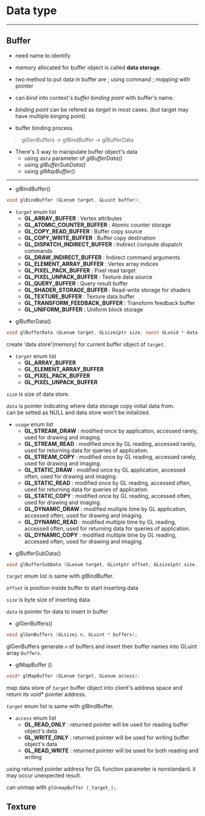 Data type
================================================================
- - - - - - - - - - - - - - - - - - - - - - - - - - - - - - - - - - - - - - - - - - - - - - - - - - - - - - - - - - - -

## Buffer
- need name to identify
- memory allocated for buffer object is called **data storage**.
- two method to put data in buffer are ; using command ; _mapping_ with pointer
- can _bind_ into context's _buffer binding point_ with buffer's name.
- _binding point_ can be refered as _target_ in most cases. (but target may have multiple binging point)
    
- buffer binding process
> glGenBuffers -> glBindBuffer -> glBufferData
    
- There's 3 way to manipulate buffer object's data
  - using _`data`_ parameter of _glBufferData()_
  - using _glBufferSubData()_
  - using _glMapBuffer()_


- - - - - - - - - - - - - - - - - - - - 
<!---------------------------------------------------------------------------------------------------------------->


- glBindBuffer()
~~~ C
void glBindBuffer (GLenum target, GLuint buffer);
~~~
  - _`target`_ enum list
    - **GL_ARRAY_BUFFER**			: Vertex attributes
    - **GL_ATOMIC_COUNTER_BUFFER**	: Atomic counter storage
    - **GL_COPY_READ_BUFFER**		: Buffer copy source
    - **GL_COPY_WRITE_BUFFER**		: Buffer copy destination
    - **GL_DISPATCH_INDIRECT_BUFFER**	: Indirect compute dispatch commands
    - **GL_DRAW_INDIRECT_BUFFER**		: Indirect command arguments
    - **GL_ELEMENT_ARRAY_BUFFER**		: Vertex array indices
    - **GL_PIXEL_PACK_BUFFER**		: Pixel read target
    - **GL_PIXEL_UNPACK_BUFFER**		: Texture data source
    - **GL_QUERY_BUFFER**			: Query result buffer
    - **GL_SHADER_STORAGE_BUFFER**	: Read-write storage for shaders
    - **GL_TEXTURE_BUFFER**		: Texture data buffer
    - **GL_TRANSFORM_FEEDBACK_BUFFER**	: Transform feedback buffer
    - **GL_UNIFORM_BUFFER**		: Uniform block storage


<!---------------------------------------------------------------------------------------------------------------->


- glBufferData()
~~~ C
void glBufferData (GLenum target, GLsizeiptr size, const GLvoid * data, GLenum usage);
~~~
create 'data store'(memory) for current buffer object of _`target`_.
  - _`target`_ enum list
    - **GL_ARRAY_BUFFER**
    - **GL_ELEMENT_ARRAY_BUFFER**
    - **GL_PIXEL_PACK_BUFFER**
    - **GL_PIXEL_UNPACK_BUFFER**
    
_`size`_ is size of data store.    
    
_`data`_ is pointer indicating where data storage copy initial data from.    
 can be setted as NULL and data store won't be initalized.    
    
  - _`usage`_ enum list
    - **GL_STREAM_DRAW**  	: modified once by application, accessed rarely, used for drawing and imaging.
    - **GL_STREAM_READ** 	 	: modified once by GL reading, accessed rarely, used for returning data for queries of application.
    - **GL_STREAM_COPY** 	 	: modified once by GL reading, accessed rarely, used for drawing and imaging.
    - **GL_STATIC_DRAW** 	 	: modified once by GL application, accessed often, used for drawing and imaging.
    - **GL_STATIC_READ**  	  	: modified once by GL reading, accessed often, used for returning data for queries of application.
    - **GL_STATIC_COPY**  		: modified once by GL reading, accessed often, used for drawing and imaging.
    - **GL_DYNAMIC_DRAW**  	: modified multiple time by GL application, accessed often, used for drawing and imaging.
    - **GL_DYNAMIC_READ**  	: modified multiple time by GL reading, accessed often, used for returning data for queries of application.
    - **GL_DYNAMIC_COPY**  	: modified multiple time by GL reading, accessed often, used for drawing and imaging.


<!---------------------------------------------------------------------------------------------------------------->


- glBufferSubData()
~~~ C
void glBufferSubData (GLenum target, GLintptr offset, GLsizeiptr size, const GLvoid * data);
~~~

_`target`_ enum list is same with glBindBuffer.
    
_`offset`_ is position inside buffer to start inserting data
    
_`size`_ is byte size of inserting data
    
_`data`_ is pointer for data to insert in buffer


<!---------------------------------------------------------------------------------------------------------------->


- glGenBuffers()
~~~ C
void glGenBuffers (GLsizei n, GLuint * buffers);
~~~
glGenBuffers generate _`n`_ of buffers and insert their buffer names into GLuint array _`buffers`_.
<!--
_`n`_ is number of buffer object names to be generated.    
_`buffers`_ is array of GLuint buffer names will be allocated
-->


<!---------------------------------------------------------------------------------------------------------------->


- glMapBuffer ()
~~~ C
void* glMapBuffer (GLenum target, GLenum access);
~~~

map data store of _`target`_ buffer object into client's address space and return its void* pointer address.
    
_`target`_ enum list is same with glBindBuffer.
    
  - _`access`_ enum list
    - **GL_READ_ONLY**	: returned pointer will be used for reading buffer object's data
    - **GL_WRITE_ONLY**	: returned pointer will be used for writing buffer object's data
    - **GL_READ_WRITE**	: returned pointer will be used for both reading and writing

using returned pointer address for GL function parameter is nonstandard. it may occur unexpected result.
    
can unmap with `glUnmapBuffer (_target_);`.


<!---------------------------------------------------------------------------------------------------------------->


<!--
~~~ C
void glCreateBuffers (GLsizei n, GLuint * buffers);
~~~
-->

## Texture